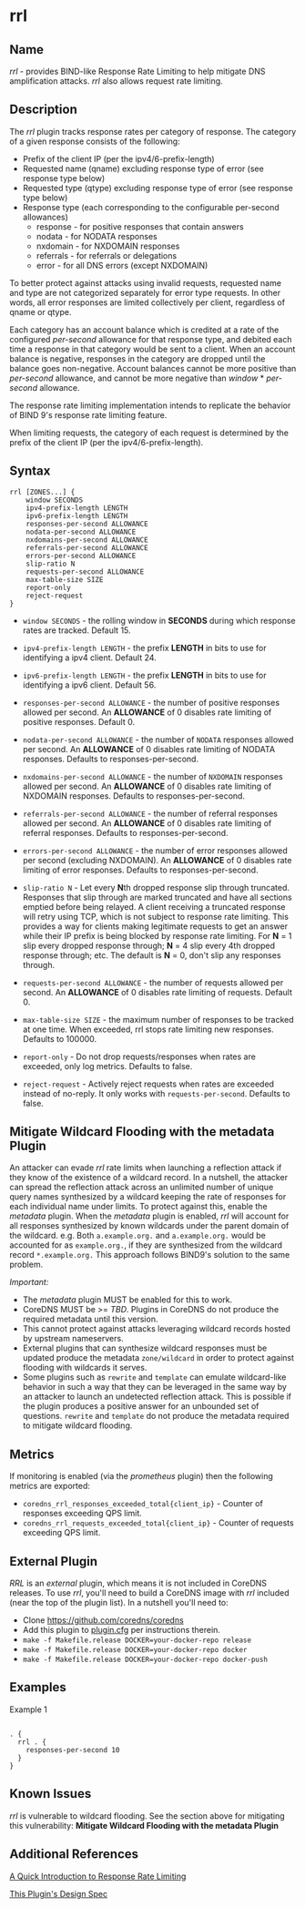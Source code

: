 # rrl

## Name

*rrl* - provides BIND-like Response Rate Limiting to help mitigate DNS
amplification attacks. *rrl* also allows request rate limiting. 

## Description

The *rrl* plugin tracks response rates per category of response. 
The category of a given response consists of the following:

* Prefix of the client IP (per the ipv4/6-prefix-length)
* Requested name (qname) excluding response type of error (see response type below)
* Requested type (qtype) excluding response type of error (see response type below)
* Response type (each corresponding to the configurable per-second allowances)
  * response - for positive responses that contain answers
  * nodata - for NODATA responses
  * nxdomain - for NXDOMAIN responses
  * referrals - for referrals or delegations
  * error - for all DNS errors (except NXDOMAIN)


To better protect against attacks using invalid requests, requested name
and type are not categorized separately for error type requests. In other
words, all error responses are limited collectively per client, regardless
of qname or qtype.

Each category has an account balance which is credited at a rate of the
configured *per-second* allowance for that response type, and debited each
time a response in that category would be sent to a client.  When an account
balance is negative, responses in the category are dropped until the balance
goes non-negative.  Account balances cannot be more positive than  *per-second*
allowance, and cannot be more negative than *window* * *per-second* allowance.

The response rate limiting implementation intends to replicate the behavior
of BIND 9's response rate limiting feature.

When limiting requests, the category of each request is determined by the
prefix of the client IP (per the ipv4/6-prefix-length).


## Syntax

```
rrl [ZONES...] {
    window SECONDS
    ipv4-prefix-length LENGTH
    ipv6-prefix-length LENGTH
    responses-per-second ALLOWANCE
    nodata-per-second ALLOWANCE
    nxdomains-per-second ALLOWANCE
    referrals-per-second ALLOWANCE
    errors-per-second ALLOWANCE
    slip-ratio N
    requests-per-second ALLOWANCE
    max-table-size SIZE
    report-only
    reject-request
}
```

* `window SECONDS` - the rolling window in **SECONDS** during which response rates are tracked. Default 15.

* `ipv4-prefix-length LENGTH` - the prefix **LENGTH** in bits to use for identifying a ipv4 client. Default 24.

* `ipv6-prefix-length LENGTH` - the prefix **LENGTH** in bits to use for identifying a ipv6 client. Default 56.

* `responses-per-second ALLOWANCE` - the number of positive responses allowed per second. An **ALLOWANCE** of 0 disables rate limiting of positive responses. Default 0.

* `nodata-per-second ALLOWANCE` - the number of `NODATA` responses allowed per second. An **ALLOWANCE** of 0 disables rate limiting of NODATA responses. Defaults to responses-per-second.

* `nxdomains-per-second ALLOWANCE` - the number of `NXDOMAIN` responses allowed per second. An **ALLOWANCE** of 0 disables rate limiting of NXDOMAIN responses. Defaults to responses-per-second.

* `referrals-per-second ALLOWANCE` - the number of referral responses allowed per second. An **ALLOWANCE** of 0 disables rate limiting of referral responses. Defaults to responses-per-second.

* `errors-per-second ALLOWANCE` - the number of error responses allowed per second (excluding NXDOMAIN). An **ALLOWANCE** of 0 disables rate limiting of error responses. Defaults to responses-per-second.

* `slip-ratio N` - Let every **N**th dropped response slip through truncated. Responses that slip through are marked 
  truncated and have all sections emptied before being relayed. A client receiving a truncated response will retry using TCP,
  which is not subject to response rate limiting.  This provides a way for clients making legitimate requests to get an 
  answer while their IP prefix is being blocked by response rate limiting. For **N** = 1 slip every dropped response through;
  **N** = 4 slip every 4th dropped response through; etc. The default is **N** = 0, don't slip any responses through.

* `requests-per-second ALLOWANCE` - the number of requests allowed per second. An **ALLOWANCE** of 0 disables rate limiting of requests. Default 0.

* `max-table-size SIZE` - the maximum number of responses to be tracked at one time. When exceeded, rrl stops rate limiting new responses. Defaults to 100000.

* `report-only` -  Do not drop requests/responses when rates are exceeded, only log metrics. Defaults to false.

* `reject-request` - Actively reject requests when rates are exceeded instead of no-reply. It only works with `requests-per-second`. Defaults to false.

## Mitigate Wildcard Flooding with the metadata Plugin

An attacker can evade _rrl_ rate limits when launching a reflection attack if they know of the existence of a wildcard record.
In a nutshell, the attacker can spread the reflection attack across an unlimited number of unique query names synthesized by
a wildcard keeping the rate of responses for each individual name under limits.
To protect against this, enable the _metadata_ plugin. When the _metadata_ plugin is enabled, _rrl_ will account for all
responses synthesized by known wildcards under the parent domain of the wildcard. e.g. Both `a.example.org.` and
`a.example.org.` would be accounted for as `example.org.`, if they are synthesized from the wildcard record `*.example.org.`
This approach follows BIND9's solution to the same problem.

*Important:*
* The _metadata_ plugin MUST be enabled for this to work.
* CoreDNS MUST be >= *TBD*. Plugins in CoreDNS do not produce the required metadata until this version.
* This cannot protect against attacks leveraging wildcard records hosted by upstream nameservers.
* External plugins that can synthesize wildcard responses must be updated produce the metadata `zone/wildcard` in order
  to protect against flooding with wildcards it serves.
* Some plugins such as `rewrite` and `template` can emulate wildcard-like behavior in such a way that they can be leveraged
  in the same way by an attacker to launch an undetected reflection attack. This is possible if the plugin produces a
  positive answer for an unbounded set of questions.  `rewrite` and `template` do not produce the metadata required to 
  mitigate wildcard flooding.

## Metrics

If monitoring is enabled (via the *prometheus* plugin) then the following metrics are exported:

* `coredns_rrl_responses_exceeded_total{client_ip}` - Counter of responses exceeding QPS limit.
* `coredns_rrl_requests_exceeded_total{client_ip}` - Counter of requests exceeding QPS limit.

## External Plugin

*RRL* is an *external* plugin, which means it is not included in CoreDNS releases.  To use *rrl*, you'll need to build a CoreDNS image with *rrl* included (near the top of the plugin list). In a nutshell you'll need to:
* Clone https://github.com/coredns/coredns
* Add this plugin to [plugin.cfg](https://github.com/coredns/coredns/blob/master/plugin.cfg) per instructions therein.
* `make -f Makefile.release DOCKER=your-docker-repo release`
* `make -f Makefile.release DOCKER=your-docker-repo docker`
* `make -f Makefile.release DOCKER=your-docker-repo docker-push`

## Examples

Example 1

~~~ corefile

. {
  rrl . {
    responses-per-second 10
  }
}

~~~

## Known Issues

*rrl* is vulnerable to wildcard flooding. See the section above for mitigating this vulnerability: **Mitigate Wildcard Flooding with the metadata Plugin**

## Additional References

[A Quick Introduction to Response Rate Limiting](https://kb.isc.org/docs/aa-01000)

[This Plugin's Design Spec](./README-DEV.md)
